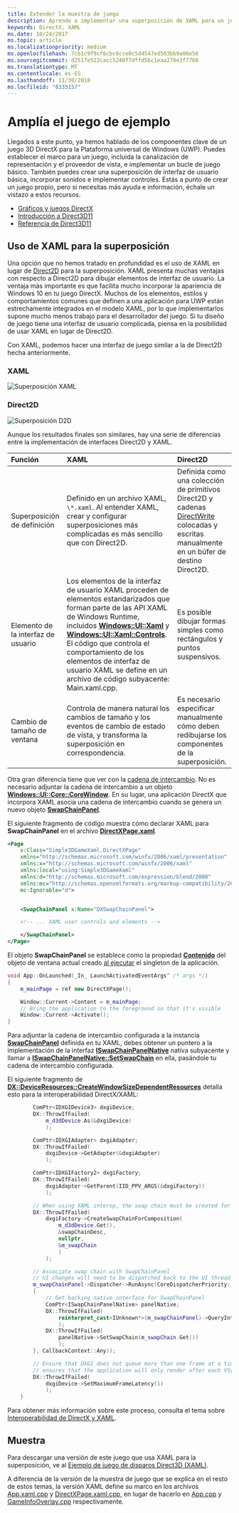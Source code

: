 ```yaml
---
title: Extender la muestra de juego
description: Aprende a implementar una superposición de XAML para un juego DirectX UWP.
keywords: DirectX, XAML
ms.date: 10/24/2017
ms.topic: article
ms.localizationpriority: medium
ms.openlocfilehash: 7cb1c9f9cf6cbc6cce0c5d4547ed503bb9a06e56
ms.sourcegitcommit: d2517e522cacc5240f7dffd5bc1eaa278e3f7768
ms.translationtype: MT
ms.contentlocale: es-ES
ms.lasthandoff: 11/30/2018
ms.locfileid: "8335157"
---
```

# <a name="extend-the-game-sample"></a>Amplía el juego de ejemplo

Llegados a este punto, ya hemos hablado de los componentes clave de un juego 3D DirectX para la Plataforma universal de Windows (UWP). Puedes establecer el marco para un juego, incluida la canalización de representación y el proveedor de vista, e implementar un bucle de juego básico. También puedes crear una superposición de interfaz de usuario básica, incorporar sonidos e implementar controles. Estás a punto de crear un juego propio, pero si necesitas más ayuda e información, échale un vistazo a estos recursos.

-   [Gráficos y juegos DirectX](https://msdn.microsoft.com/library/windows/desktop/ee663274)
-   [Introducción a Direct3D11](https://msdn.microsoft.com/library/windows/desktop/ff476345)
-   [Referencia de Direct3D11](https://msdn.microsoft.com/library/windows/desktop/ff476147)

## <a name="using-xaml-for-the-overlay"></a>Uso de XAML para la superposición


Una opción que no hemos tratado en profundidad es el uso de XAML en lugar de [Direct2D](https://msdn.microsoft.com/library/windows/desktop/dd370990) para la superposición. XAML presenta muchas ventajas con respecto a Direct2D para dibujar elementos de interfaz de usuario. La ventaja más importante es que facilita mucho incorporar la apariencia de Windows 10 en tu juego DirectX. Muchos de los elementos, estilos y comportamientos comunes que definen a una aplicación para UWP están estrechamente integrados en el modelo XAML, por lo que implementarlos supone mucho menos trabajo para el desarrollador del juego. Si tu diseño de juego tiene una interfaz de usuario complicada, piensa en la posibilidad de usar XAML en lugar de Direct2D.

Con XAML, podemos hacer una interfaz de juego similar a la de Direct2D hecha anteriormente.

### <a name="xaml"></a>XAML
![Superposición XAML](./images/simple-dx-game-extend-xaml.PNG)

### <a name="direct2d"></a>Direct2D
![Superposición D2D](./images/simple-dx-game-extend-d2d.PNG)

Aunque los resultados finales son similares, hay una serie de diferencias entre la implementación de interfaces Direct2D y XAML.

Función | XAML| Direct2D
:----------|:----------- | :-----------
Superposición de definición | Definido en un archivo XAML, `\*.xaml`. Al entender XAML, crear y configurar superposiciones más complicadas es más sencillo que con Direct2D.| Definida como una colección de primitivos Direct2D y cadenas [DirectWrite](https://msdn.microsoft.com/library/windows/desktop/dd368038) colocadas y escritas manualmente en un búfer de destino Direct2D. 
Elemento de la interfaz de usuario | Los elementos de la interfaz de usuario XAML proceden de elementos estandarizados que forman parte de las API XAML de Windows Runtime, incluidos [**Windows::UI::Xaml**](https://msdn.microsoft.com/library/windows/apps/br209045) y [**Windows::UI::Xaml::Controls**](https://msdn.microsoft.com/library/windows/apps/br227716). El código que controla el comportamiento de los elementos de interfaz de usuario XAML se define en un archivo de código subyacente: Main.xaml.cpp. | Es posible dibujar formas simples como rectángulos y puntos suspensivos.
Cambio de tamaño de ventana | Controla de manera natural los cambios de tamaño y los eventos de cambio de estado de vista, y transforma la superposición en correspondencia. | Es necesario especificar manualmente cómo deben redibujarse los componentes de la superposición.


Otra gran diferencia tiene que ver con la [cadena de intercambio](https://docs.microsoft.com/windows/uwp/graphics-concepts/swap-chains). No es necesario adjuntar la cadena de intercambio a un objeto [**Windows::UI::Core::CoreWindow**](https://docs.microsoft.com/uwp/api/windows.ui.core.corewindow). En su lugar, una aplicación DirectX que incorpora XAML asocia una cadena de intercambio cuando se genera un nuevo objeto [**SwapChainPanel**](https://docs.microsoft.com/uwp/api/windows.ui.xaml.controls.swapchainpanel). 

El siguiente fragmento de código muestra cómo declarar XAML para **SwapChainPanel** en el archivo [**DirectXPage.xaml**](https://github.com/Microsoft/Windows-universal-samples/blob/6370138b150ca8a34ff86de376ab6408c5587f5d/Samples/Simple3DGameXaml/cpp/DirectXPage.xaml).
```xml
<Page
    x:Class="Simple3DGameXaml.DirectXPage"
    xmlns="http://schemas.microsoft.com/winfx/2006/xaml/presentation"
    xmlns:x="http://schemas.microsoft.com/winfx/2006/xaml"
    xmlns:local="using:Simple3DGameXaml"
    xmlns:d="http://schemas.microsoft.com/expression/blend/2008"
    xmlns:mc="http://schemas.openxmlformats.org/markup-compatibility/2006"
    mc:Ignorable="d">


    <SwapChainPanel x:Name="DXSwapChainPanel">

    <!-- ... XAML user controls and elements -->

    </SwapChainPanel>
</Page>
```

El objeto **SwapChainPanel** se establece como la propiedad [**Contenido**](https://docs.microsoft.com/uwp/api/Windows.UI.Xaml.Window.Content) del objeto de ventana actual creado [al ejecutar](https://github.com/Microsoft/Windows-universal-samples/blob/6370138b150ca8a34ff86de376ab6408c5587f5d/Samples/Simple3DGameXaml/cpp/App.xaml.cpp#L45-L51) el singleton de la aplicación.

```cpp
void App::OnLaunched(_In_ LaunchActivatedEventArgs^ /* args */)
{
    m_mainPage = ref new DirectXPage();

    Window::Current->Content = m_mainPage;
    // Bring the application to the foreground so that it's visible
    Window::Current->Activate();
}
```


Para adjuntar la cadena de intercambio configurada a la instancia [**SwapChainPanel**](https://docs.microsoft.com/uwp/api/Windows.UI.Xaml.Controls.SwapChainPanel) definida en tu XAML, debes obtener un puntero a la implementación de la interfaz [**ISwapChainPanelNative**](https://msdn.microsoft.com/library/dn302143) nativa subyacente y llamar a [**ISwapChainPanelNative::SetSwapChain**](https://msdn.microsoft.com/library/windows/desktop/dn302144) en ella, pasándole tu cadena de intercambio configurada. 

El siguiente fragmento de [**DX::DeviceResources::CreateWindowSizeDependentResources**](https://github.com/Microsoft/Windows-universal-samples/blob/6370138b150ca8a34ff86de376ab6408c5587f5d/Samples/Simple3DGameXaml/cpp/Common/DeviceResources.cpp#L218-L521) detalla esto para la interoperabilidad DirectX/XAML:

```cpp
        ComPtr<IDXGIDevice3> dxgiDevice;
        DX::ThrowIfFailed(
            m_d3dDevice.As(&dxgiDevice)
            );

        ComPtr<IDXGIAdapter> dxgiAdapter;
        DX::ThrowIfFailed(
            dxgiDevice->GetAdapter(&dxgiAdapter)
            );

        ComPtr<IDXGIFactory2> dxgiFactory;
        DX::ThrowIfFailed(
            dxgiAdapter->GetParent(IID_PPV_ARGS(&dxgiFactory))
            );

        // When using XAML interop, the swap chain must be created for composition.
        DX::ThrowIfFailed(
            dxgiFactory->CreateSwapChainForComposition(
                m_d3dDevice.Get(),
                &swapChainDesc,
                nullptr,
                &m_swapChain
                )
            );

        // Associate swap chain with SwapChainPanel
        // UI changes will need to be dispatched back to the UI thread
        m_swapChainPanel->Dispatcher->RunAsync(CoreDispatcherPriority::High, ref new DispatchedHandler([=]()
        {
            // Get backing native interface for SwapChainPanel
            ComPtr<ISwapChainPanelNative> panelNative;
            DX::ThrowIfFailed(
                reinterpret_cast<IUnknown*>(m_swapChainPanel)->QueryInterface(IID_PPV_ARGS(&panelNative))
                );
            DX::ThrowIfFailed(
                panelNative->SetSwapChain(m_swapChain.Get())
                );
        }, CallbackContext::Any));

        // Ensure that DXGI does not queue more than one frame at a time. This both reduces latency and
        // ensures that the application will only render after each VSync, minimizing power consumption.
        DX::ThrowIfFailed(
            dxgiDevice->SetMaximumFrameLatency(1)
            );
    }
```

Para obtener más información sobre este proceso, consulta el tema sobre [Interoperabilidad de DirectX y XAML](directx-and-xaml-interop.md).

## <a name="sample"></a>Muestra

Para descargar una versión de este juego que usa XAML para la superposición, ve al [Ejemplo de juego de disparos Direct3D (XAML)](https://github.com/Microsoft/Windows-universal-samples/tree/master/Samples/Simple3DGameXaml).


A diferencia de la versión de la muestra de juego que se explica en el resto de estos temas, la versión XAML define su marco en los archivos [App.xaml.cpp](https://github.com/Microsoft/Windows-universal-samples/blob/6370138b150ca8a34ff86de376ab6408c5587f5d/Samples/Simple3DGameXaml/cpp/App.xaml.cpp) y [DirectXPage.xaml.cpp](https://github.com/Microsoft/Windows-universal-samples/blob/6370138b150ca8a34ff86de376ab6408c5587f5d/Samples/Simple3DGameXaml/cpp/DirectXPage.xaml.cpp), en lugar de hacerlo en [App.cpp](https://github.com/Microsoft/Windows-universal-samples/blob/6370138b150ca8a34ff86de376ab6408c5587f5d/Samples/Simple3DGameDX/cpp/App.cpp) y [GameInfoOverlay.cpp](https://github.com/Microsoft/Windows-universal-samples/blob/6370138b150ca8a34ff86de376ab6408c5587f5d/Samples/Simple3DGameDX/cpp/GameInfoOverlay.cpp) respectivamente.